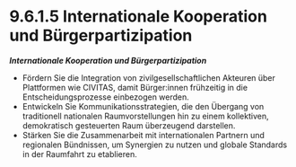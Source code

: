 # 9.6.1.5 Internationale Kooperation und Bürgerpartizipation

_**Internationale Kooperation und Bürgerpartizipation**_

* Fördern Sie die Integration von zivilgesellschaftlichen Akteuren über Plattformen wie CIVITAS, damit Bürger:innen frühzeitig in die Entscheidungsprozesse einbezogen werden.
* Entwickeln Sie Kommunikationsstrategien, die den Übergang von traditionell nationalen Raumvorstellungen hin zu einem kollektiven, demokratisch gesteuerten Raum überzeugend darstellen.
* Stärken Sie die Zusammenarbeit mit internationalen Partnern und regionalen Bündnissen, um Synergien zu nutzen und globale Standards in der Raumfahrt zu etablieren.
